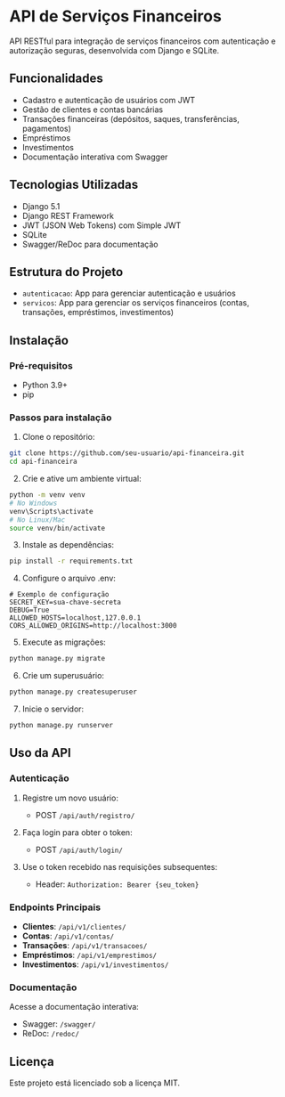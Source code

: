 # API de Serviços Financeiros

API RESTful para integração de serviços financeiros com autenticação e autorização seguras, desenvolvida com Django e SQLite.

## Funcionalidades

- Cadastro e autenticação de usuários com JWT
- Gestão de clientes e contas bancárias
- Transações financeiras (depósitos, saques, transferências, pagamentos)
- Empréstimos
- Investimentos
- Documentação interativa com Swagger

## Tecnologias Utilizadas

- Django 5.1
- Django REST Framework
- JWT (JSON Web Tokens) com Simple JWT
- SQLite
- Swagger/ReDoc para documentação

## Estrutura do Projeto

- `autenticacao`: App para gerenciar autenticação e usuários
- `servicos`: App para gerenciar os serviços financeiros (contas, transações, empréstimos, investimentos)

## Instalação

### Pré-requisitos

- Python 3.9+
- pip

### Passos para instalação

1. Clone o repositório:

```bash
git clone https://github.com/seu-usuario/api-financeira.git
cd api-financeira
```

2. Crie e ative um ambiente virtual:

```bash
python -m venv venv
# No Windows
venv\Scripts\activate
# No Linux/Mac
source venv/bin/activate
```

3. Instale as dependências:

```bash
pip install -r requirements.txt
```

4. Configure o arquivo .env:

```
# Exemplo de configuração
SECRET_KEY=sua-chave-secreta
DEBUG=True
ALLOWED_HOSTS=localhost,127.0.0.1
CORS_ALLOWED_ORIGINS=http://localhost:3000
```

5. Execute as migrações:

```bash
python manage.py migrate
```

6. Crie um superusuário:

```bash
python manage.py createsuperuser
```

7. Inicie o servidor:

```bash
python manage.py runserver
```

## Uso da API

### Autenticação

1. Registre um novo usuário:
   - POST `/api/auth/registro/`

2. Faça login para obter o token:
   - POST `/api/auth/login/`

3. Use o token recebido nas requisições subsequentes:
   - Header: `Authorization: Bearer {seu_token}`

### Endpoints Principais

- **Clientes**: `/api/v1/clientes/`
- **Contas**: `/api/v1/contas/`
- **Transações**: `/api/v1/transacoes/`
- **Empréstimos**: `/api/v1/emprestimos/`
- **Investimentos**: `/api/v1/investimentos/`

### Documentação

Acesse a documentação interativa:
- Swagger: `/swagger/`
- ReDoc: `/redoc/`

## Licença

Este projeto está licenciado sob a licença MIT. 